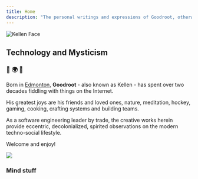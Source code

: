 ```yaml
---
title: Home
description: "The personal writings and expressions of Goodroot, otherwise known as Kellen. It is a loving and silly place. "
---
```

<img
  id="kellen-face"
  src="/images/kellen-smiley.jpg"
  alt="Kellen Face">

## Technology and Mysticism

### :purple_heart: :earth_africa: :purple_heart:

Born in [Edmonton](https://en.wikipedia.org/wiki/Edmonton), **Goodroot** - also known as Kellen - has spent over two decades fiddling with things on the Internet.

His greatest joys are his friends and loved ones, nature, meditation, hockey, gaming, cooking, crafting systems and building teams.

As a software engineering leader by trade, the creative works herein provide eccentric, decolonialized, spirited observations on the modern techno-social lifestyle. 

Welcome and enjoy!

<img src="/images/partywizard.gif">

### Mind stuff